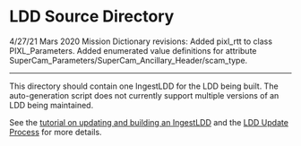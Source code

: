 # LDD Source Directory

4/27/21 Mars 2020 Mission Dictionary revisions:
Added pixl_rtt to class PIXL_Parameters. 
Added enumerated value definitions for attribute SuperCam_Parameters/SuperCam_Ancillary_Header/scam_type.

-----
This directory should contain one IngestLDD for the LDD being built. The auto-generation script does not currently support multiple versions of an LDD being maintained.

See the [tutorial on updating and building an IngestLDD](https://pds-data-dictionaries.github.io/support/tutorials.html#ldd-update-and-build-tutorial) and the [LDD Update Process](https://pds-data-dictionaries.github.io/development/ldd-update.html) for more details.
